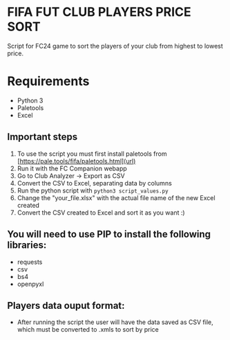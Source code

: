 # FIFA FUT CLUB PLAYERS PRICE SORT
Script for FC24 game to sort the players of your club from highest to lowest price.

# Requirements
- Python 3
- Paletools
- Excel

## Important steps
1. To use the script you must first install paletools from [https://pale.tools/fifa/paletools.html](url)
2. Run it with the FC Companion webapp
3. Go to Club Analyzer -> Export as CSV
4. Convert the CSV to Excel, separating data by columns
5. Run the python script with ```python3 script_values.py```
6. Change the "your_file.xlsx" with the actual file name of the new Excel created
7. Convert the CSV created to Excel and sort it as you want :)

## You will need to use PIP to install the following libraries:
- requests
- csv
- bs4
- openpyxl

## Players data ouput format:
- After running the script the user will have the data saved as CSV file, which must be converted to .xmls to sort by price
